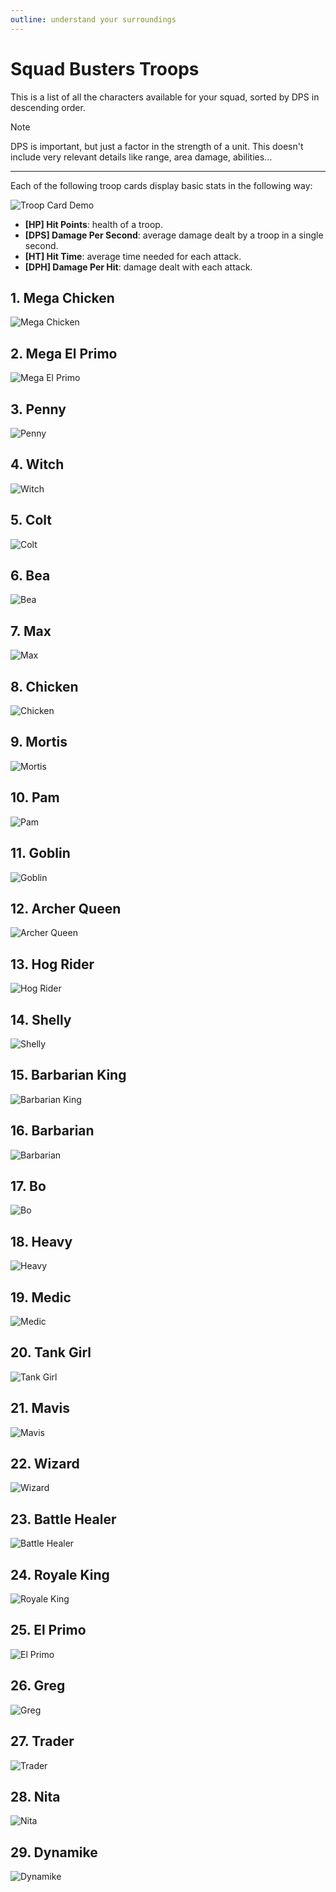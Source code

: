 ```yaml
---
outline: understand your surroundings
---
```


# Squad Busters Troops

This is a list of all the characters available for your squad, sorted by DPS in descending order.

> [!NOTE]
> DPS is important, but just a factor in the strength of a unit. This doesn't include very relevant details like range, area damage, abilities...

____


Each of the following troop cards display basic stats in the following way:

![Troop Card Demo](/assets/sb_character_card_demo.png)

- **[HP] Hit Points**: health of a troop.
- **[DPS] Damage Per Second**: average damage dealt by a troop in a single second.
- **[HT] Hit Time**: average time needed for each attack.
- **[DPH] Damage Per Hit**: damage dealt with each attack.

## 1. Mega Chicken

![Mega Chicken](/assets/sb_character_card_1_mega-chicken.png)

## 2. Mega El Primo

![Mega El Primo](/assets/sb_character_card_1_mega-el-primo.png)

## 3. Penny

![Penny](/assets/sb_character_card_1_penny.png)

## 4. Witch

![Witch](/assets/sb_character_card_1_witch.png)

## 5. Colt

![Colt](/assets/sb_character_card_1_colt.png)

## 6. Bea

![Bea](/assets/sb_character_card_1_bea.png)

## 7. Max

![Max](/assets/sb_character_card_1_max.png)

## 8. Chicken

![Chicken](/assets/sb_character_card_1_chicken.png)

## 9. Mortis

![Mortis](/assets/sb_character_card_1_mortis.png)

## 10. Pam

![Pam](/assets/sb_character_card_1_pam.png)

## 11. Goblin

![Goblin](/assets/sb_character_card_1_goblin.png)

## 12. Archer Queen

![Archer Queen](/assets/sb_character_card_1_archer-queen.png)

## 13. Hog Rider

![Hog Rider](/assets/sb_character_card_1_hog-rider.png)

## 14. Shelly

![Shelly](/assets/sb_character_card_1_shelly.png)

## 15. Barbarian King

![Barbarian King](/assets/sb_character_card_1_barbarian-king.png)

## 16. Barbarian

![Barbarian](/assets/sb_character_card_1_barbarian.png)

## 17. Bo

![Bo](/assets/sb_character_card_1_bo.png)

## 18. Heavy

![Heavy](/assets/sb_character_card_1_heavy.png)

## 19. Medic

![Medic](/assets/sb_character_card_1_medic.png)

## 20. Tank Girl

![Tank Girl](/assets/sb_character_card_1_tank-girl.png)

## 21. Mavis

![Mavis](/assets/sb_character_card_1_mavis.png)

## 22. Wizard

![Wizard](/assets/sb_character_card_1_wizard.png)

## 23. Battle Healer

![Battle Healer](/assets/sb_character_card_1_battle-healer.png)

## 24. Royale King

![Royale King](/assets/sb_character_card_1_royale-king.png)

## 25. El Primo

![El Primo](/assets/sb_character_card_1_el-primo.png)

## 26. Greg

![Greg](/assets/sb_character_card_1_greg.png)

## 27. Trader

![Trader](/assets/sb_character_card_1_trader.png)

## 28. Nita

![Nita](/assets/sb_character_card_1_nita.png)

## 29. Dynamike

![Dynamike](/assets/sb_character_card_1_dynamike.png)
